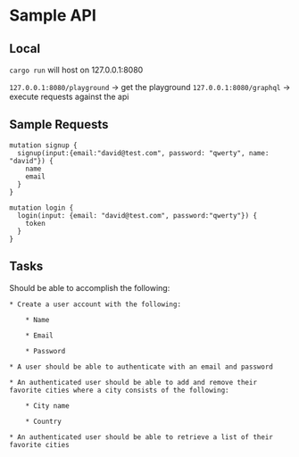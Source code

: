 
# Sample API

## Local 
`cargo run` will host on 127.0.0.1:8080

`127.0.0.1:8080/playground` -> get the playground
`127.0.0.1:8080/graphql` -> execute requests against the api

## Sample Requests

```
mutation signup {
  signup(input:{email:"david@test.com", password: "qwerty", name: "david"}) {
    name
    email
  }
}

mutation login {
  login(input: {email: "david@test.com", password:"qwerty"}) {
    token
  }
}
```

## Tasks
Should be able to accomplish the following:

    * Create a user account with the following:
    
        * Name
        
        * Email
        
        * Password
        
    * A user should be able to authenticate with an email and password
        
    * An authenticated user should be able to add and remove their favorite cities where a city consists of the following:
    
        * City name
        
        * Country
        
    * An authenticated user should be able to retrieve a list of their favorite cities
